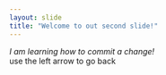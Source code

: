 ```yaml
---
layout: slide
title: "Welcome to out second slide!"
---
```

_I am learning how to commit a change!_  
use the left arrow to go back
